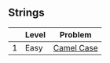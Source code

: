 ## Strings


|     | Level  | Problem |
|-----|--------|---------|
| 1   | Easy   | [Camel Case](https://github.com/rdvnabay/hackerrank-algorithms/blob/master/Strings/Solutions/CamelCase.cs) | 